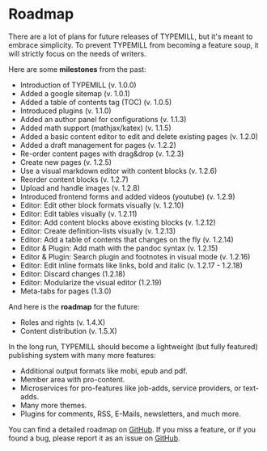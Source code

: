 # Roadmap

There are a lot of plans for future releases of TYPEMILL, but it's meant to embrace simplicity. To prevent TYPEMILL from becoming a feature soup, it will strictly focus on the needs of writers.

Here are some **milestones** from the past:

* Introduction of TYPEMILL (v. 1.0.0)
* Added a google sitemap (v. 1.0.1)
* Added a table of contents tag (TOC) (v. 1.0.5)
* Introduced plugins (v. 1.1.0)
* Added an author panel for configurations (v. 1.1.3)
* Added math support (mathjax/katex) (v. 1.1.5) 
* Added a basic content editor to edit and delete existing pages (v. 1.2.0)
* Added a draft management for pages (v. 1.2.2)
* Re-order content pages with drag&drop (v. 1.2.3)
* Create new pages (v. 1.2.5)
* Use a visual markdown editor with content blocks (v. 1.2.6)
* Reorder content blocks (v. 1.2.7)
* Upload and handle images (v. 1.2.8)
* Introduced frontend forms and added videos (youtube) (v. 1.2.9)
* Editor: Edit other block formats visually (v. 1.2.10)
* Editor: Edit tables visually (v. 1.2.11)
* Editor: Add content blocks above existing blocks (v. 1.2.12)
* Editor: Create definition-lists visually (v. 1.2.13)
* Editor: Add a table of contents that changes on the fly (v. 1.2.14)
* Editor & Plugin: Add math with the pandoc syntax (v. 1.2.15)
* Editor & Plugin: Search plugin and footnotes in visual mode (v. 1.2.16)
* Editor: Edit inline formats like links, bold and italic (v. 1.2.17 - 1.2.18)
* Editor: Discard changes (1.2.18)
* Editor: Modularize the visual editor (1.2.19)
* Meta-tabs for pages (1.3.0)

And here is the **roadmap** for the future:

* Roles and rights (v. 1.4.X)
* Content distribution (v. 1.5.X)

In the long run, TYPEMILL should become a lightweight (but fully featured) publishing system with many more features: 

* Additional output formats like mobi, epub and pdf.
* Member area with pro-content.
* Microservices for pro-features like job-adds, service providers, or text-adds. 
* Many more themes.
* Plugins for comments, RSS, E-Mails, newsletters, and much more.

You can find a detailed roadmap on [GitHub](https://github.com/typemill/typemill/issues/35). If you miss a feature, or if you found a bug, please report it as an issue on [GitHub](https://github.com/trendschau/typemill).

